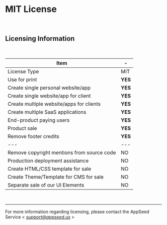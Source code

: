 # MIT License

<br />

## Licensing Information

<br />

| Item                                       | -       |
| ------------------------------------------ | ------- |
| License Type                               | MIT     |
| Use for print                              | **YES** |
| Create single personal website/app         | **YES** |
| Create single website/app for client       | **YES** |
| Create multiple website/apps for clients   | **YES** |
| Create multiple SaaS applications          | **YES** |
| End-product paying users                   | **YES** |
| Product sale                               | **YES** |
| Remove footer credits                      | **YES** |
| ---                                        | ---     |
| Remove copyright mentions from source code | NO      |
| Production deployment assistance           | NO      |
| Create HTML/CSS template for sale          | NO      |
| Create Theme/Template for CMS for sale     | NO      |
| Separate sale of our UI Elements           | NO      |

<br />

---

For more information regarding licensing, please contact the AppSeed Service < *support@appseed.us* >
